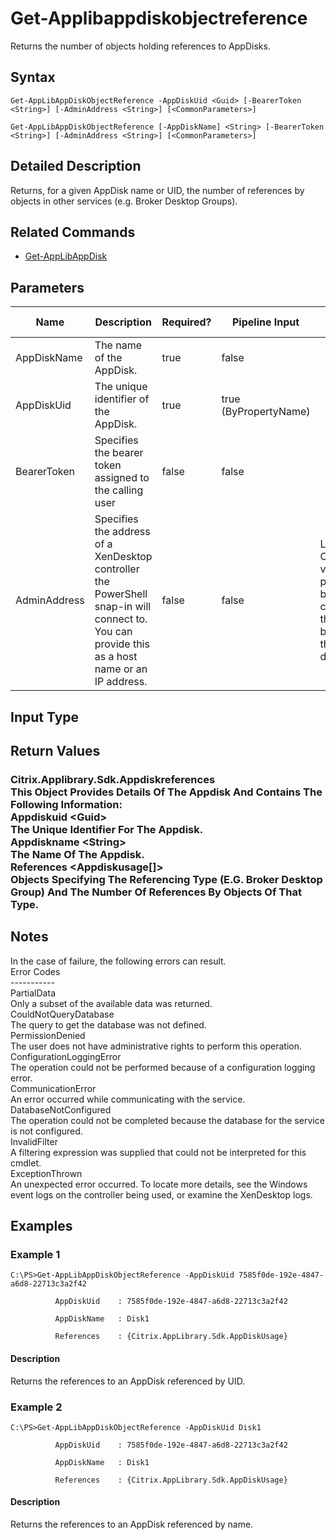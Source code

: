 ﻿
# Get-Applibappdiskobjectreference
Returns the number of objects holding references to AppDisks.
## Syntax
```
Get-AppLibAppDiskObjectReference -AppDiskUid <Guid> [-BearerToken <String>] [-AdminAddress <String>] [<CommonParameters>]

Get-AppLibAppDiskObjectReference [-AppDiskName] <String> [-BearerToken <String>] [-AdminAddress <String>] [<CommonParameters>]
```
## Detailed Description
Returns, for a given AppDisk name or UID, the number of references by objects in other services (e.g. Broker Desktop Groups).


## Related Commands

* [Get-AppLibAppDisk](../Get-AppLibAppDisk/)
## Parameters
| Name   | Description | Required? | Pipeline Input | Default Value |
| --- | --- | --- | --- | --- |
| AppDiskName | The name of the AppDisk. | true | false |  |
| AppDiskUid | The unique identifier of the AppDisk. | true | true (ByPropertyName) |  |
| BearerToken | Specifies the bearer token assigned to the calling user | false | false |  |
| AdminAddress | Specifies the address of a XenDesktop controller the PowerShell snap-in will connect to. You can provide this as a host name or an IP address. | false | false | Localhost. Once a value is provided by any cmdlet, this value becomes the default. |

## Input Type

### 

## Return Values

### Citrix.Applibrary.Sdk.Appdiskreferences<br>          This Object Provides Details Of The Appdisk And Contains The Following Information:<br>          Appdiskuid &lt;Guid&gt;<br>          The Unique Identifier For The Appdisk.<br>          Appdiskname &lt;String&gt;<br>          The Name Of The Appdisk.<br>          References &lt;Appdiskusage\[\]&gt;<br>          Objects Specifying The Referencing Type (E.G. Broker Desktop Group) And The Number Of References By Objects Of That Type.

## Notes
In the case of failure, the following errors can result.<br>    Error Codes<br>    -----------<br>    PartialData<br>    Only a subset of the available data was returned.<br>    CouldNotQueryDatabase<br>    The query to get the database was not defined.<br>    PermissionDenied<br>    The user does not have administrative rights to perform this operation.<br>    ConfigurationLoggingError<br>    The operation could not be performed because of a configuration logging error.<br>    CommunicationError<br>    An error occurred while communicating with the service.<br>    DatabaseNotConfigured<br>    The operation could not be completed because the database for the service is not configured.<br>    InvalidFilter<br>    A filtering expression was supplied that could not be interpreted for this cmdlet.<br>    ExceptionThrown<br>    An unexpected error occurred.  To locate more details, see the Windows event logs on the controller being used, or examine the XenDesktop logs.
## Examples

### Example 1
```
C:\PS>Get-AppLibAppDiskObjectReference -AppDiskUid 7585f0de-192e-4847-a6d8-22713c3a2f42

          AppDiskUid    : 7585f0de-192e-4847-a6d8-22713c3a2f42

          AppDiskName   : Disk1

          References    : {Citrix.AppLibrary.Sdk.AppDiskUsage}
```
#### Description
Returns the references to an AppDisk referenced by UID.
### Example 2
```
C:\PS>Get-AppLibAppDiskObjectReference -AppDiskUid Disk1

          AppDiskUid    : 7585f0de-192e-4847-a6d8-22713c3a2f42

          AppDiskName   : Disk1

          References    : {Citrix.AppLibrary.Sdk.AppDiskUsage}
```
#### Description
Returns the references to an AppDisk referenced by name.
